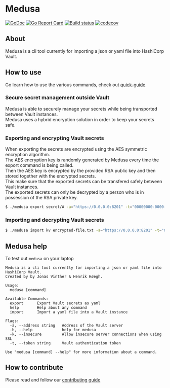 # Medusa

[![GoDoc](https://godoc.org/github.com/jonasvinther/medusa?status.svg)](https://godoc.org/github.com/jonasvinther/medusa)
[![Go Report Card](https://goreportcard.com/badge/github.com/jonasvinther/medusa)](https://goreportcard.com/report/github.com/jonasvinther/medusa)
[![Build status](https://github.com/jonasvinther/medusa/workflows/Go/badge.svg)](https://github.com/jonasvinther/medusa/actions)
[![codecov](https://codecov.io/gh/jonasvinther/medusa/branch/main/graph/badge.svg)](https://codecov.io/gh/jonasvinther/medusa)

## About
Medusa is a cli tool currently for importing a json or yaml file into HashiCorp Vault.

## How to use
Go learn how to use the various commands, check out [quick-guide](docs/quick-guide.md)

### Secure secret management outside Vault
Medusa is able to securely manage your secrets while being transported between Vault instances.  
Medusa uses a hybrid encryption solution in order to keep your secrets safe.  

### Exporting and encrypting Vault secrets
When exporting the secrets are encrypted using the AES symmetric encryption algorithm.  
The AES encryption key is randomly generated by Medusa every time the export command is being called.  
Then the AES key is encrypted by the provided RSA public key and then stored together with the encrypted secrets.  
This make sure that the exported secrets can be transfered safely between Vault instances.  
The exported secrets can only be decrypted by a person who is in possession of the RSA private key.

``` bash
$ ./medusa export secret/A -a="https://0.0.0.0:8201" -t="00000000-0000-0000-0000-000000000000" --insecure --encrypt true --public-key="./public-key.pem"
```

### Importing and decrypting Vault secrets


``` bash
$ ./medusa import kv encrypted-file.txt -a="https://0.0.0.0:8201" -t="00000000-0000-0000-0000-000000000000" --insecure --decrypt true --private-key private-key.pem
```

## Medusa help
To test out `medusa` on your laptop
```
Medusa is a cli tool currently for importing a json or yaml file into HashiCorp Vault.
Created by by Jonas Vinther & Henrik Høegh.

Usage:
  medusa [command]

Available Commands:
  export      Export Vault secrets as yaml
  help        Help about any command
  import      Import a yaml file into a Vault instance

Flags:
  -a, --address string   Address of the Vault server
  -h, --help             help for medusa
  -k, --insecure         Allow insecure server connections when using SSL
  -t, --token string     Vault authentication token

Use "medusa [command] --help" for more information about a command.
``` 

## How to contribute
Please read and follow our [contributing guide](docs/CONTRIBUTING.md)
